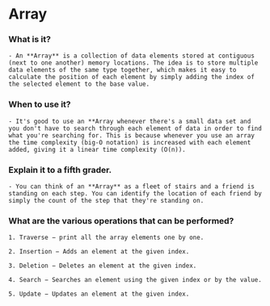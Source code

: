 # Array

### What is it?
    - An **Array** is a collection of data elements stored at contiguous (next to one another) memory locations. The idea is to store multiple data elements of the same type together, which makes it easy to calculate the position of each element by simply adding the index of the selected element to the base value.

### When to use it?
    - It's good to use an **Array whenever there's a small data set and you don't have to search through each element of data in order to find what you're searching for. This is because whenever you use an array the time complexity (big-O notation) is increased with each element added, giving it a linear time complexity (O(n)).

### Explain it to a fifth grader.
    - You can think of an **Array** as a fleet of stairs and a friend is standing on each step. You can identify the location of each friend by simply the count of the step that they're standing on.

### What are the various operations that can be performed?
    1. Traverse − print all the array elements one by one.

    2. Insertion − Adds an element at the given index.

    3. Deletion − Deletes an element at the given index.

    4. Search − Searches an element using the given index or by the value.

    5. Update − Updates an element at the given index.
